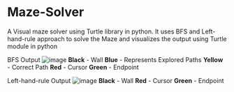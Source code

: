 # Maze-Solver
A Visual maze solver using Turtle library in python.
It uses BFS and Left-hand-rule approach to solve the Maze and visualizes the output using Turtle module in python

BFS Output
![image](https://user-images.githubusercontent.com/63470280/116864175-10c44e00-ac25-11eb-9100-864ec4bad26b.png)
**Black** - Wall
**Blue** - Represents Explored Paths
**Yellow** - Correct Path
**Red** - Cursor
**Green** - Endpoint

Left-hand-rule Output
![image](https://user-images.githubusercontent.com/63470280/116864355-597c0700-ac25-11eb-8d87-00db501c3e3b.png)
**Black** - Wall
**Red** - Cursor
**Green** - Endpoint
